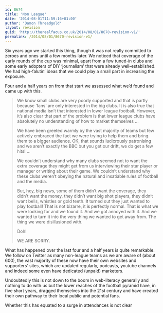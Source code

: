 ```yaml
---
id: 8674
title: 'Non League'
date: '2014-08-01T11:59:16+01:00'
author: 'Damon Threadgold'
layout: revision
guid: 'http://therealfacup.co.uk/2014/08/01/8670-revision-v1/'
permalink: /2014/08/01/8670-revision-v1/
---
```


Six years ago we started this thing, though it was not really committed to zeroes and ones until a few months later. We noticed that coverage of the early rounds of the cup was minimal, apart from a few tuned-in clubs and some early adopters of DIY ‘journalism’ that were already well-established. We had high-falutin’ ideas that we could play a small part in increasing the exposure.

Four and a half years on from that start we assessed what we’d found and came up with this.

> We know small clubs are very poorly supported and that is partly because ‘fans’ are only interested in the big clubs. It is also true that national media isn’t that interested in lower league football. However, it’s also clear that part of the problem is that lower league clubs have absolutely no understanding of how to market themselves …
> 
> We have been greeted warmly by the vast majority of teams but few actively embraced the fact we were trying to help them and bring them to a bigger audience. OK, that sounds ludicrously patronising and we aren’t exactly the BBC but you get our drift, we do get a few hits! …
> 
> We couldn’t understand why many clubs seemed not to want the extra coverage they might get from us interviewing their star player or manager or writing about their game. We couldn’t understand why these clubs weren’t obeying the natural and insatiable rules of football and the media.
> 
> But, hey, big news, some of them didn’t want the coverage, they didn’t want the money, they didn’t want big shot players, they didn’t want bells, whistles or gold teeth. It turned out they just wanted to play football! That is not bizarre, it is perfectly normal. That is what we were looking for and we found it. And we got annoyed with it. And we wanted to turn it into the very thing we wanted to get away from. The thing we were disillusioned with.
> 
> Doh!
> 
> WE ARE SORRY.

What has happened over the last four and a half years is quite remarkable. We follow on Twitter as many non-league teams as we are aware of (about 600), the vast majority of these now have their own websites and supporters’ sites, which are updated regularly, podcasts, youtube channels and indeed some even have dedicated (unpaid) marketers.

Undoubtedly this is not down to the boom in web-literacy generally and nothing to do with us but the lower reaches of the football pyramid have, in five short years, dragged themselves into the 21st century and have created their own pathway to their local public and potential fans.

Whether this has equated to a surge in attendances is not clear